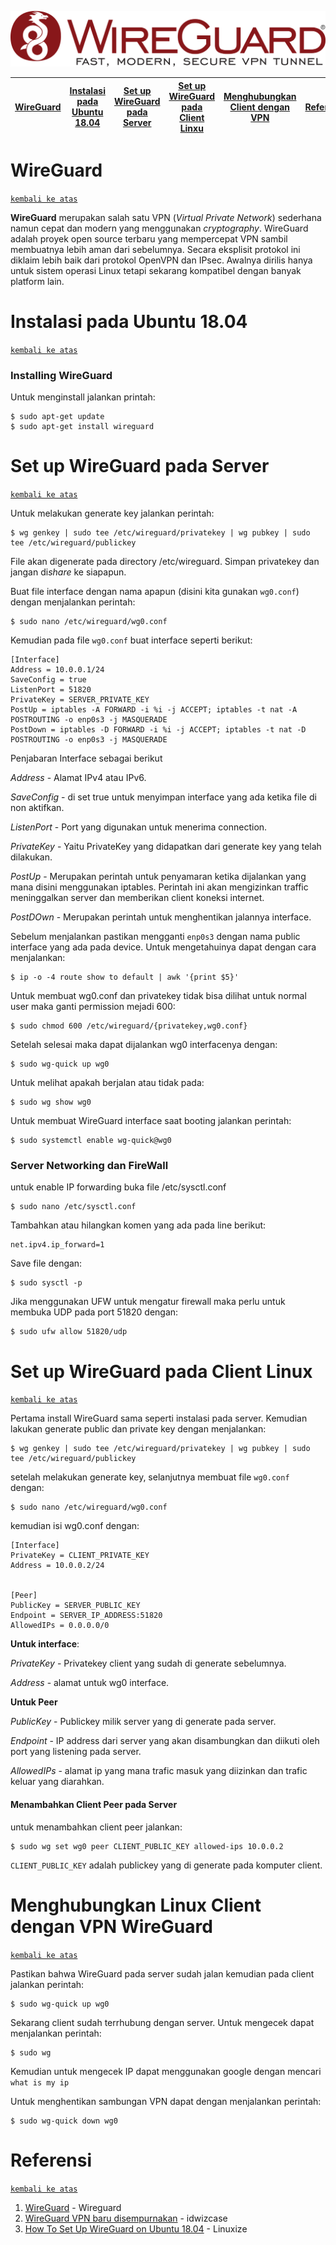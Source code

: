 ![1](gambar/wireguard.svg)


[WireGuard](#WireGuard) | [Instalasi pada Ubuntu 18.04](#Instalasi-) | [Set up WireGuard pada Server](#setup) | [Set up WireGuard pada Client Linxu](#setupclient) | [Menghubungkan Client dengan VPN](#menghubungkan) | [Referensi](#referensi)
:---:|:---:|:---:|:---:|:---:|:---:


# WireGuard
[`kembali ke atas`](#)


**WireGuard** merupakan salah satu VPN (*Virtual Private Network*) sederhana namun cepat dan modern yang menggunakan *cryptography*. WireGuard adalah proyek open source terbaru yang mempercepat VPN sambil membuatnya lebih aman dari sebelumnya. Secara eksplisit protokol ini diklaim lebih baik dari protokol OpenVPN dan IPsec. Awalnya dirilis hanya untuk sistem operasi Linux tetapi sekarang kompatibel dengan banyak platform lain.

# Instalasi pada Ubuntu 18.04
[`kembali ke atas`](#)

### Installing WireGuard
Untuk menginstall jalankan printah:
```
$ sudo apt-get update
$ sudo apt-get install wireguard
```
# Set up WireGuard pada Server
[`kembali ke atas`](#)

Untuk melakukan generate key jalankan perintah:
```
$ wg genkey | sudo tee /etc/wireguard/privatekey | wg pubkey | sudo tee /etc/wireguard/publickey
```
File akan digenerate pada directory /etc/wireguard. Simpan privatekey dan jangan di*share* ke siapapun.

Buat file interface dengan nama apapun (disini kita gunakan ```wg0.conf```) dengan menjalankan perintah:
```
$ sudo nano /etc/wireguard/wg0.conf
```
Kemudian pada file ```wg0.conf``` buat interface seperti berikut:
```apacheconf
[Interface]
Address = 10.0.0.1/24
SaveConfig = true
ListenPort = 51820
PrivateKey = SERVER_PRIVATE_KEY
PostUp = iptables -A FORWARD -i %i -j ACCEPT; iptables -t nat -A POSTROUTING -o enp0s3 -j MASQUERADE
PostDown = iptables -D FORWARD -i %i -j ACCEPT; iptables -t nat -D POSTROUTING -o enp0s3 -j MASQUERADE
```
Penjabaran Interface sebagai berikut

*Address* - Alamat IPv4 atau IPv6.

*SaveConfig* - di set true untuk menyimpan interface yang ada ketika file di non aktifkan.

*ListenPort* - Port yang digunakan untuk menerima connection.

*PrivateKey* - Yaitu PrivateKey yang didapatkan dari generate key yang telah dilakukan.

*PostUp* - Merupakan perintah untuk penyamaran ketika dijalankan yang mana disini menggunakan iptables. Perintah ini akan mengizinkan traffic meninggalkan server dan memberikan client koneksi internet.

*PostDOwn* - Merupakan perintah untuk menghentikan jalannya interface.

Sebelum menjalankan pastikan mengganti ```enp0s3``` dengan nama public interface yang ada pada device. Untuk mengetahuinya dapat dengan cara menjalankan:
```
$ ip -o -4 route show to default | awk '{print $5}'
```

Untuk membuat wg0.conf dan privatekey tidak bisa dilihat untuk normal user maka ganti permission mejadi 600:
```
$ sudo chmod 600 /etc/wireguard/{privatekey,wg0.conf}
```

Setelah selesai maka dapat dijalankan wg0 interfacenya dengan:
```
$ sudo wg-quick up wg0
```

Untuk melihat apakah berjalan atau tidak pada:
```
$ sudo wg show wg0
```

Untuk membuat WireGuard interface saat booting jalankan perintah:
```
$ sudo systemctl enable wg-quick@wg0
```

### Server Networking dan FireWall

untuk enable IP forwarding buka file /etc/sysctl.conf
```
$ sudo nano /etc/sysctl.conf
```
Tambahkan atau hilangkan komen yang ada pada line berikut:
```
net.ipv4.ip_forward=1
```
Save file dengan:
```
$ sudo sysctl -p
```

Jika menggunakan UFW untuk mengatur firewall maka perlu untuk membuka UDP pada port 51820 dengan:
```
$ sudo ufw allow 51820/udp
```

# Set up WireGuard pada Client Linux
[`kembali ke atas`](#)

Pertama install WireGuard sama seperti instalasi pada server. Kemudian lakukan generate public dan private key dengan menjalankan:
```
$ wg genkey | sudo tee /etc/wireguard/privatekey | wg pubkey | sudo tee /etc/wireguard/publickey
```
setelah melakukan generate key, selanjutnya membuat file ```wg0.conf``` dengan:
```
$ sudo nano /etc/wireguard/wg0.conf
```
kemudian isi wg0.conf dengan:
```
[Interface]
PrivateKey = CLIENT_PRIVATE_KEY
Address = 10.0.0.2/24


[Peer]
PublicKey = SERVER_PUBLIC_KEY
Endpoint = SERVER_IP_ADDRESS:51820
AllowedIPs = 0.0.0.0/0
```
**Untuk interface**:

*PrivateKey* - Privatekey client yang sudah di generate sebelumnya.

*Address* - alamat untuk wg0 interface.

**Untuk Peer**

*PublicKey* - Publickey milik server yang di generate pada server.

*Endpoint* - IP address dari server yang akan disambungkan dan diikuti oleh port yang listening pada server.

*AllowedIPs* - alamat ip yang mana trafic masuk yang diizinkan dan trafic keluar yang diarahkan.


#### Menambahkan Client Peer pada Server

untuk menambahkan client peer jalankan:
```
$ sudo wg set wg0 peer CLIENT_PUBLIC_KEY allowed-ips 10.0.0.2
```

```CLIENT_PUBLIC_KEY``` adalah publickey yang di generate pada komputer client.

# Menghubungkan Linux Client dengan VPN WireGuard
[`kembali ke atas`](#)

Pastikan bahwa WireGuard pada server sudah jalan kemudian pada client jalankan perintah:
```
$ sudo wg-quick up wg0
```
Sekarang client sudah terrhubung dengan server. Untuk mengecek dapat menjalankan perintah:
```
$ sudo wg
```
Kemudian untuk mengecek IP dapat menggunakan google dengan mencari ```what is my ip```

Untuk menghentikan sambungan VPN dapat dengan menjalankan perintah:
```
$ sudo wg-quick down wg0
```


# Referensi
[`kembali ke atas`](#)

1. [WireGuard](https://www.wireguard.com/) - Wireguard
2. [WireGuard VPN baru disempurnakan](https://id.wizcase.com/blog/wireguard-vpn-protokol-vpn-baru-dan-disempurnakan/) - idwizcase
3. [How To Set Up WireGuard on Ubuntu 18.04](https://linuxize.com/post/how-to-set-up-wireguard-vpn-on-ubuntu-18-04/) - Linuxize